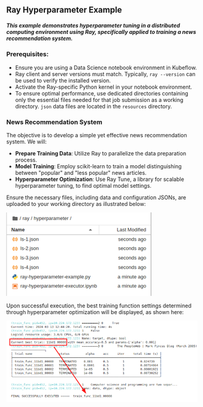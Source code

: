## Ray Hyperparameter Example

##### This example demonstrates hyperparameter tuning in a distributed computing environment using Ray, specifically applied to training a news recommendation system.

### Prerequisites:
* Ensure you are using a Data Science notebook environment in Kubeflow.
* Ray client and server versions must match. Typically, `ray --version` can be used to verify the installed version.
* Activate the Ray-specific Python kernel in your notebook environment.
* To ensure optimal performance, use dedicated directories containing only the essential files needed for that job submission as a working directory. `json` data files are located in the `resources` directory.

### News Recommendation System
The objective is to develop a simple yet effective news recommendation system. We will:

* **Prepare Training Data**: Utilize Ray to parallelize the data preparation process. 
* **Model Training**: Employ scikit-learn to train a model distinguishing between "popular" and "less popular" news articles. 
* **Hyperparameter Optimization**: Use Ray Tune, a library for scalable hyperparameter tuning, to find optimal model settings.

Ensure the necessary files, including data and configuration JSONs, are uploaded to your working directory as illustrated below:

![hyperparameter-working-dir.png](resources%2Fhyperparameter-working-dir.png)

Upon successful execution, the best training function settings determined through hyperparameter optimization will be displayed, as shown here:

![hyperparameter-result.png](resources%2Fhyperparameter-result.png)
